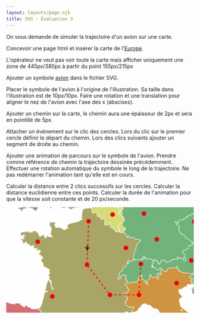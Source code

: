 ```yaml
---
layout: layouts/page.njk
title: SVG - Évaluation 3
---
```


On vous demande de simuler la trajectoire d'un avion sur une carte.

Concevoir une page html et insérer la carte de l'<a href="europe.svg" download>Europe</a>.

L'opérateur ne veut pas voir toute la carte mais afficher uniquement une zone de 445px/380px à partir du point 155px/215px

Ajouter un symbole <a href="avion.svg" download>avion</a> dans le fichier SVG.

Placer le symbole de l'avion à l'origine de l'illustration. Sa taille dans l'illustration est de 10px/10px. Faire une rotation et une translation pour aligner le nez de l'avion avec l'axe des x (abscises).

Ajouter un chemin sur la carte, le chemin aura une épaisseur de 2px et sera en pointillé de 5px.

Attacher un événement sur le clic des cercles. Lors du clic sur le premier cercle définir le départ du chemin. Lors des clics suivants ajouter un segment de droite au chemin.

Ajouter une animation de parcours sur le symbole de l'avion. Prendre comme référence de chemin la trajectoire dessinée précédemment. Effectuer une rotation automatique du symbole le long de la trajectoire. Ne pas redémarrer l'animation tant qu'elle est en cours.

Calculer la distance entre 2 clics successifs sur les cercles. Calculer la distance euclidienne entre ces points. Calculer la durée de l'animation pour que la vitesse soit constante et de 20 px/seconde. 

![](examen3.png)
